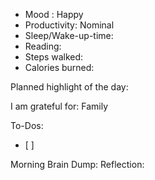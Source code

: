 
- Mood : Happy
- Productivity: Nominal
- Sleep/Wake-up-time:
- Reading:
- Steps walked:
- Calories burned:

Planned highlight of the day:

I am grateful for: Family

To-Dos:
- [ ]

Morning Brain Dump:
Reflection: